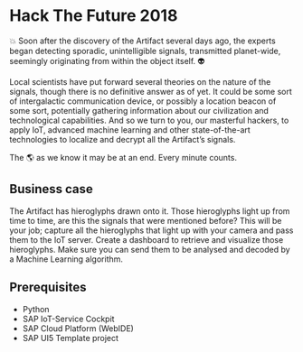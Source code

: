# Hack The Future 2018
💥 Soon after the discovery of the Artifact several days ago, the experts began detecting sporadic, unintelligible signals, transmitted planet-wide, seemingly originating from within the object itself. 👽

Local scientists have put forward several theories on the nature of the signals, though there is no definitive answer as of yet. It could be some sort of intergalactic communication device, or possibly a location beacon of some sort, potentially gathering information about our civilization and technological capabilities. And so we turn to you, our masterful hackers, to apply IoT, advanced machine learning and other state-of-the-art technologies to localize and decrypt all the Artifact’s signals.

The 🌎 as we know it may be at an end. Every minute counts.


## Business case

The Artifact has hieroglyphs drawn onto it. Those hieroglyphs light up from time to time, are this the
signals that were mentioned before?
This will be your job; capture all the hieroglyphs that light up with your camera and pass them to the
IoT server. Create a dashboard to retrieve and visualize those hieroglyphs. Make sure you can send
them to be analysed and decoded by a Machine Learning algorithm.

## Prerequisites
- Python 
- SAP IoT-Service Cockpit 
- SAP Cloud Platform (WebIDE)
- SAP UI5 Template project 

